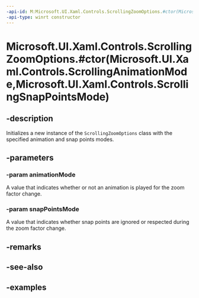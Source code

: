 ```yaml
---
-api-id: M:Microsoft.UI.Xaml.Controls.ScrollingZoomOptions.#ctor(Microsoft.UI.Xaml.Controls.ScrollingAnimationMode,Microsoft.UI.Xaml.Controls.ScrollingSnapPointsMode)
-api-type: winrt constructor
---
```


# Microsoft.UI.Xaml.Controls.ScrollingZoomOptions.#ctor(Microsoft.UI.Xaml.Controls.ScrollingAnimationMode,Microsoft.UI.Xaml.Controls.ScrollingSnapPointsMode)

<!--
public ScrollingZoomOptions (Microsoft.UI.Xaml.Controls.ScrollingAnimationMode animationMode, Microsoft.UI.Xaml.Controls.ScrollingSnapPointsMode snapPointsMode);
-->

## -description

Initializes a new instance of the `ScrollingZoomOptions` class with the specified animation and snap points modes.

## -parameters

### -param animationMode

A value that indicates whether or not an animation is played for the zoom factor change.

### -param snapPointsMode

A value that indicates whether snap points are ignored or respected during the zoom factor change.

## -remarks

## -see-also

## -examples


